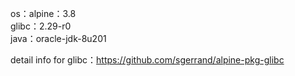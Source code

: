 os：alpine：3.8<br/>
glibc：2.29-r0<br/>
java：oracle-jdk-8u201<br/>

detail info for glibc：https://github.com/sgerrand/alpine-pkg-glibc
